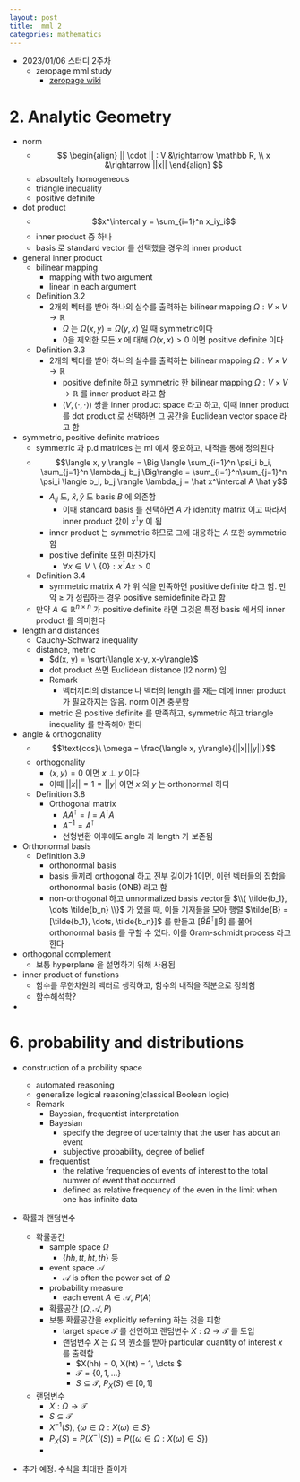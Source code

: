```yaml
---
layout: post
title:  mml 2
categories: mathematics
---
```


- 2023/01/06 스터디 2주차
  - zeropage mml study
    - [zeropage wiki](https://wiki.zeropage.org/wiki.php/mml%20study)

# 2. Analytic Geometry
- norm
  - $$ \begin{align} || \cdot || : V &\rightarrow \mathbb R, 
  \\ x &\rightarrow ||x|| \end{align} $$
  - absoultely homogeneous
  - triangle inequality
  - positive definite
- dot product
  - $$x^\intercal y = \sum_{i=1}^n x_iy_i$$
  - inner product 중 하나
  - basis 로 standard vector 를 선택했을 경우의 inner product
- general inner product
  - bilinear mapping
    - mapping with two argument
    - linear in each argument
  - Definition 3.2
    - 2개의 벡터를 받아 하나의 실수를 출력하는 bilinear mapping $\Omega : V \times V \rightarrow \mathbb R$
      - $\Omega$ 는 $\Omega(x, y) = \Omega(y, x)$ 일 때 symmetric이다
      - 0을 제외한 모든 $x$ 에 대해 $\Omega(x, x) > 0$ 이면 positive definite 이다
  - Definition 3.3
    - 2개의 벡터를 받아 하나의 실수를 출력하는 bilinear mapping $\Omega : V \times V \rightarrow \mathbb R$
      - positive definite 하고 symmetric 한 bilinear mapping $\Omega : V \times V \rightarrow \mathbb R$ 를 inner product 라고 함
      - $(V, \langle \cdot, \cdot \rangle)$ 쌍을 inner product space 라고 하고, 이때 inner product 를 dot product 로 선택하면 그 공간을 Euclidean vector space 라고 함
- symmetric, positive definite matrices
  - symmetric 과 p.d matrices 는 ml 에서 중요하고, 내적을 통해 정의된다
  - $$\langle x, y \rangle = \Big \langle \sum_{i=1}^n \psi_i b_i, \sum_{j=1}^n \lambda_j b_j \Big\rangle = \sum_{i=1}^n\sum_{j=1}^n \psi_i \langle b_i, b_j \rangle \lambda_j = \hat x^\intercal A \hat y$$
    - $A_{ij}$ 도, $\hat{x}, \hat{y}$ 도 basis $B$ 에 의존함
      - 이때 standard basis 를 선택하면 $A$ 가 identity matrix 이고 따라서 inner product 값이 $x^\intercal y$ 이 됨
    - inner product 는 symmetric 하므로 그에 대응하는 $A$ 또한 symmetric 함
    - positive definite 또한 마찬가지
      - $\forall x \in V \backslash \{0\} : x^\intercal A x > 0$
  - Definition 3.4
    - symmetric matrix $A$ 가 위 식을 만족하면 positive definite 라고 함. 만약 $\geqslant$ 가 성립하는 경우 positive semidefinite 라고 함
  - 만약 $A \in \mathbb R^{n \times n}$ 가 positive definite 라면 그것은 특정 basis 에서의 inner product 를 의미한다
- length and distances
  - Cauchy-Schwarz inequality
  - distance, metric
    - $d(x, y) = \sqrt{\langle x-y, x-y\rangle}$
    - dot product 쓰면 Euclidean distance (l2 norm) 임
    - Remark
      - 벡터끼리의 distance 나 벡터의 length 를 재는 데에 inner product 가 필요하지는 않음. norm 이면 충분함
    - metric 은 positive definite 를 만족하고, symmetric 하고 triangle inequality 를 만족해야 한다
- angle & orthogonality
  - $$\text{cos}\ \omega = \frac{\langle x, y\rangle}{||x|||y||}$$
  - orthogonality 
    - $\langle x, y\rangle = 0$ 이면 $x \perp y$ 이다
    - 이때 $||x|| = 1 = ||y|$ 이면 $x$ 와 $y$ 는 orthonormal 하다
  - Definition 3.8
    - Orthogonal matrix
      - $AA^\intercal = I = A^\intercal A$
      - $A^{-1} = A^\intercal$
      - 선형변환 이후에도 angle 과 length 가 보존됨
- Orthonormal basis
  - Definition 3.9
    - orthonormal basis
    - basis 들끼리 orthogonal 하고 전부 길이가 1이면, 이런 벡터들의 집합을 orthonormal basis (ONB) 라고 함
    - non-orthogonal 하고 unnormalized basis vector들 $\\{ \tilde{b_1}, \dots \tilde{b_n} \\}$ 가 있을 때, 이들 기저들을 모아 행렬 $\tilde{B} = [\tilde{b_1}, \dots, \tilde{b_n}]$ 를 만들고 $[\tilde{B} \tilde{B}^\intercal \| \tilde{B}]$ 를 풀어 orthonormal basis 를 구할 수 있다. 이를 Gram-schmidt process 라고 한다
- orthogonal complement
  - 보통 hyperplane 을 설명하기 위해 사용됨
- inner product of functions
  - 함수를 무한차원의 벡터로 생각하고, 함수의 내적을 적분으로 정의함
  - 함수해석학?
- 

# 6. probability and distributions
- construction of a probility space
  - automated reasoning
  - generalize logical reasoning(classical Boolean logic)
  - Remark
    - Bayesian, frequentist interpretation
    - Bayesian
      - specify the degree of ucertainty that the user has about an event
      - subjective probability, degree of belief
    - frequentist
      - the relative frequencies of events of interest to the total numver of event that occurred
      - defined as relative frequency of the even in the limit when one has infinite data
- 확률과 랜덤변수
  - 확률공간
    - sample space $\Omega$
      - $\{hh, tt, ht, th\}$ 등
    - event space $\mathcal A$
      - $\mathcal A$ is often the power set of $\Omega$
    - probability measure
      - each event $A \in \mathcal A$, $P(A)$
    - 확률공간 $(\Omega, \mathcal A, P)$
    - 보통 확률공간을 explicitly referring 하는 것을 피함
      - target space $\mathcal T$ 를 선언하고 랜덤변수 $X: \Omega \rightarrow \mathcal T$ 를 도입
      - 랜덤변수 $X$ 는 $\Omega$ 의 원소를 받아 particular quantity of interest $x$ 를 출력함
        - $X(hh) = 0, X(ht) = 1, \dots $
        - $\mathcal T = \{0, 1, \dots \}$
        - $S \subseteq \mathcal T$, $P_X(S) \in [0, 1]$
  - 랜덤변수
    - $X: \Omega \rightarrow \mathcal T$
    - $S \subseteq \mathcal T$
    - $X^{-1}(S), \ \{\omega \in \Omega : X(\omega) \in S\}$
    - $P_X(S) = P(X^{-1}(S)) = P(\{\omega \in \Omega : X(\omega) \in S\})$
    - 


 - 추가 예정. 수식을 최대한 줄이자
